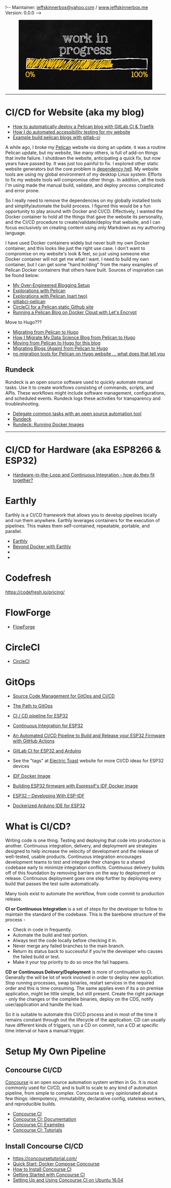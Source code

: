 !--
Maintainer:   jeffskinnerbox@yahoo.com / www.jeffskinnerbox.me
Version:      0.0.0
-->


<div align="center">
<img src="https://raw.githubusercontent.com/jeffskinnerbox/blog/main/content/images/banners-bkgrds/work-in-progress.jpg" title="These materials require additional work and are not ready for general use." align="center" width=420px height=219px>
</div>


-----


# CI/CD for Website (aka my blog)
* [How to automatically deploy a Pelican blog with GitLab CI & Traefik](https://simonklug.de/ci-deploy-pelican)
* [How I do automated accessibility testing for my website](https://opensource.com/article/23/2/automated-accessibility-testing)
* [Example build pelican blogs with gitlab-ci](https://jugit.fz-juelich.de/docker-images/gitlabci-pelican)

A while ago, I broke my [Pelican][02] website via doing an update.
it was a routine Pelican update, but my website, like many others,
is full of add-on things that invite failure.
I shutdown the website, anticipating a quick fix, but now years have passed by.
It was just too painful to fix.
I explored other static website generators but the core problem is [dependency hell][01].
My website tools are using my global environment of my desktop Linux system.
Efforts to fix my website tools will compromise other things.
In addition, all the tools I'm using made the manual
build, validate, and deploy process complicated and error prone.

So I really need to remove the dependencies on my globally installed tools
and simplify/automate the build process.
I figured this would be a fun opportunity to play around with Docker and CI/CD.
Effectively, I wanted the Docker container to hold all the things that gave the website its personality,
and the CI/CD procedure to create/validate/deploy that website,
and I can focus exclusively on creating content using only Markdown as my authoring language.

I have used Docker containers widely but never built my own Docker container,
and this looks like just the right use case.
I don't want to compromise on my website's look & feel,
so just using someone else Docker container will not get me what I want.
I need to build my own container, but I can get some "hand holding"
from the many examples of Pelican Docker containers that others have built.
Sources of inspiration can be found below:

* [My Over-Engineered Blogging Setup](https://gdelgado.ca/my-over-engineered-blogging-setup.html#title)
* [Explorations with Pelican](https://jameslmart.in/pelican/)
* [Explorations with Pelican (part two)](https://jameslmart.in/pelican_part_two/)
* [gitlabci-pelican](https://jugit.fz-juelich.de/docker-images/gitlabci-pelican)
* [CircleCI for a Pelican static Github site](https://blog.john-pfeiffer.com/circleci-for-a-pelican-static-github-site/)
* [Running a Pelican Blog on Docker Cloud with Let's Encrypt](https://dtucker.co.uk/blog/docker-letsencrypt-pelican/)

Move to Hugo???

* [Migrating from Pelican to Hugo](https://dafyddcrosby.com/pelican-to-hugo/)
* [How I Migrate My Data Science Blog from Pelican to Hugo](https://wayofnumbers.com/p/how-i-migrate-my-data-science-blog-from-pelican-to-hugo/)
* [Moving from Pelican to Hugo for this blog](https://bulimov.me/post/2021/02/16/pelical-to-hugo/)
* [Migrating Blogs (Again) from Pelican to Hugo](https://arunrocks.com/moving-blogs-pelican-to-hugo/)
* [no migration tools for Pelican on Hugo website ... what does that tell you](https://gohugo.io/tools/migrations/)

## Rundeck
Rundeck is an open source software used to quickly automate manual tasks.
Use it to create workflows consisting of commands, scripts, and APIs.
These workflows might include software management, configurations, and scheduled events.
Rundeck logs these activities for transparency and troubleshooting.

* [Delegate common tasks with an open source automation tool](https://opensource.com/article/23/2/automate-common-tasks-rundeck)
* [Rundeck](https://www.rundeck.com/)
* [Rundeck: Running Docker Images](https://docs.rundeck.com/docs/administration/install/docker.html)



[01]:https://www.techtarget.com/searchitoperations/definition/dependency-hell
[02]:https://docs.getpelican.com/en/latest/#
[03]:
[04]:
[05]:
[06]:
[07]:
[08]:
[09]:
[10]:





-----






# CI/CD for Hardware (aka ESP8266 & ESP32)
* [Hardware-in-the-Loop and Continuous Integration - how do they fit together?](https://www.elektormagazine.com/news/hardware-in-the-loop-and-continuous-integration-how-do-they-fit-together)

# Earthly
Earthly is a CI/CD framework that allows you to develop pipelines locally and run them anywhere. Earthly leverages containers for the execution of pipelines. This makes them self-contained, repeatable, portable, and parallel.

* [Earthly](https://earthly.dev/)
* [Beyond Docker with Earthly](https://semaphoreci.com/blog/beyond-docker-with-earthly)
* []()
* []()

# Codefresh
https://codefresh.io/pricing/

# FlowForge
* [FlowForge](https://flowforge.com/)

# CircleCI
* [CircleCI](https://circleci.com/)

# GitOps
* [Source Code Management for GitOps and CI/CD](https://dzone.com/articles/source-code-management-for-gitops-and-cicd)
* [The Path to GitOps](/home/jeff/src/linux-tools/ci-cd/Path-to-GitOps-Red-Hat-Developer-e-book.pdf)






* [CI / CD pipeline for ESP32](https://rbklabs.in/ci-cd-pipeline-for-esp32/index.html)
* [Continuous Integration for ESP32](https://electric-toast.com/continuous-integration-for-esp32/)
* [An Automated CI/CD Pipeline to Build and Release your ESP32 Firmware with GitHub Actions](https://www.smartlab.at/an-automated-ci-cd-pipeline-to-build-and-release-your-esp32-firmware-with-github-actions/)
* [GitLab CI for ESP32 and Arduino](https://codeblog.dotsandbrackets.com/gitlab-ci-esp32-arduino/)
* See the "tags" at [Electric Toast](https://electric-toast.com/) website for more CI/CD ideas for ESP32 devices

* [IDF Docker Image](https://docs.espressif.com/projects/esp-idf/en/latest/esp32/api-guides/tools/idf-docker-image.html)
* [Building ESP32 firmware with Espressif's IDF Docker image](https://koen.vervloesem.eu/blog/building-esp32-firmware-with-espressifs-idf-docker-image/)
* [ESP32 – Developing With ESP-IDF](https://www.studiopieters.nl/idf/)
* [Dockerized Arduino IDE for ESP32](https://github.com/vedantroy/arduino-docker-esp32)

# What is CI/CD?
Writing code is one thing.
Testing and deploying that code into production is another.
Continuous integration, delivery, and deployment are strategies designed to help increase the velocity of development and the release of well-tested, usable products. Continuous integration encourages development teams to test and integrate their changes to a shared codebase early to minimize integration conflicts. Continuous delivery builds off of this foundation by removing barriers on the way to deployment or release. Continuous deployment goes one step further by deploying every build that passes the test suite automatically.

Many tools exist to automate the workflow, from code commit to production release.

**CI or Continuous Integration** is a set of steps for the developer to follow to maintain the standard of the codebase. This is the barebone structure of the process -

* Check in code in frequently.
* Automate the build and test portion.
* Always test the code locally before checking it in.
* Never merge any failed branches to the main branch.
* Return its status back to successful if you’re the developer who causes the failed build or test.
* Make it your top priority to do so once the fail happens.

**CD or Continuous Delivery/Deployment** is more of continuation to CI. Generally the will be lot of work involved in order to deploy new application. Stop running processes, swap binaries, restart services in the required order and this is time consuming. The same applies even if its a on premise application, might be little simple, but still present. Create the right package - only the changes or the complete binaries, deploy on the CDS, notify user/application and handle the load.

So it is suitable to automate this CI/CD process and in most of the time it remains constant through out the lifecycle of the application. CD can usually have different kinds of triggers, run a CD on commit, run a CD at specific time interval or have a manual trigger.

# Setup My Own Pipeline

## Concourse CI/CD
[Concourse](https://concourse-ci.org/) is an open source automation system written in Go.
It is most commonly used for CI/CD, and is built to scale to any kind of automation pipeline,
from simple to complex.
Concourse is very opinionated about a few things:
idempotency, immutability, declarative config, stateless workers, and reproducible builds.

* [Concourse CI](https://www.youtube.com/watch?v=C9erh0ZnyOY)
* [Concourse CI: Documentation](https://concourse-ci.org/docs.html)
* [Concourse CI: Examples](https://concourse-ci.org/examples.html)
* [Concourse CI: Tutorials](https://concoursetutorial.com/)

## Install Concourse CI/CD
* https://concoursetutorial.com/
* [Quick Start: Docker Compose Concourse](https://concourse-ci.org/quick-start.html)
* [How to Install Concourse CI](https://vegastack.com/tutorials/how-to-install-concourse-ci/)
* [Getting Started with Concourse CI](https://tanzu.vmware.com/developer/guides/concourse-gs/)
* [Setting Up and Using Concourse CI on Ubuntu 16.04](https://www.digitalocean.com/community/tutorial_series/setting-up-and-using-concourse-ci-on-ubuntu-16-04)




